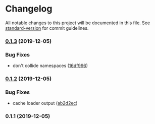 # Changelog

All notable changes to this project will be documented in this file. See [standard-version](https://github.com/conventional-changelog/standard-version) for commit guidelines.

### [0.1.3](https://github.com/danielroe/openflights-loader/compare/v0.1.2...v0.1.3) (2019-12-05)


### Bug Fixes

* don't collide namespaces ([16df996](https://github.com/danielroe/openflights-loader/commit/16df996ec244e8fe01abe1d5019474f106aa45a1))

### [0.1.2](https://github.com/danielroe/openflights-loader/compare/v0.1.1...v0.1.2) (2019-12-05)


### Bug Fixes

* cache loader output ([ab2d2ec](https://github.com/danielroe/openflights-loader/commit/ab2d2eca819fcc6f65bff95b30a18d8774b87c3b))

### 0.1.1 (2019-12-05)
